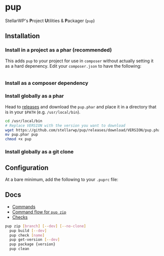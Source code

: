 # pup

StellarWP's **P**roject **U**tilities &amp; **P**ackager (`pup`)

## Installation

### Install in a project as a phar (recommended)

This adds `pup` to your project for use in `composer` without actually setting it as a hard depenency. Edit your `composer.json`
to have the following:

```json

```

### Install as a composer dependency

### Install globally as a phar

Head to [releases](https://github.com/stellarwp/pup/releases) and download the `pup.phar` and place it in a directory that is in your `$PATH` (e.g. `/usr/local/bin`).

```bash
cd /usr/local/bin
# Replace VERSION with the version you want to download
wget https://github.com/stellarwp/pup/releases/download/VERSION/pup.phar
mv pup.phar pup
chmod +x pup
```

### Install globally as a git clone

## Configuration

At a bare minimum, add the following to your `.puprc` file:

## Docs

* [Commands](/docs/commands.md)
* [Command flow for `pup zip`](/docs/flow.md)
* [Checks](/docs/checks.md)


```bash
pup zip [branch] [--dev] [--no-clone]
  pup build [--dev]
  pup check [name]
  pup get-version [--dev]
  pup package {version}
  pup clean
``` 